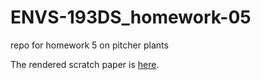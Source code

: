 # ENVS-193DS_homework-05
repo for homework 5 on pitcher plants  

The rendered scratch paper is [here](https://an-bui.github.io/ENVS-193DS_homework-05/code/scratch-paper.html).
